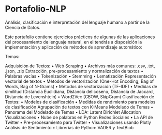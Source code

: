 # Portafolio-NLP
Análisis, clasificación e interpretación del lenguaje humano a partir de la Ciencia de Datos.

Este portafolio contiene ejercicios prácticos de algunas de las aplicaciones del procesamiento de lenguaje natural, en el tendrás a disposición la implementación y aplicación de métodos de aprendizaje automático:

Temas:

Adquisición de Textos:
•	Web Scraping
•	Archivos más comunes: .csv, .txt, .json, .zip
Extracción, pre-procesamiento y normalización de textos
•	Palabras vacías
•	Tokenización
•	Stemming
•	Lematización
Representación vectorial de textos
•	Métodos de vectorización (One-Hot Encoding, Bag of Words, Bag of N-Grams)
•	Métodos de vectorización (TF-IDF)
•	Medidas de similitud (Distancia Euclidiana, Distancia del coseno, Distancia de Jaccard, Distancia de Levenshtein)
•	Word2Vec (CBOW, SkipGram)
Clasificación de Textos:
•	Modelos de clasificación
•	Medidas de rendimiento para modelos de clasificación
Agrupación de textos con K-Means
Modelado de Temas
•	Panorama del Modelado de Temas
•	LDA: Latent Dirichlet Allocation
Visualizaciones
•	Nube de palabras en Python
Redes Sociales
•	La API de Twitter
•	Pre-procesamiento para Twitter
•	Visualizaciones usando Plotly
Análisis de Sentimiento
•	Librerias de Python: VADER y TextBlob

